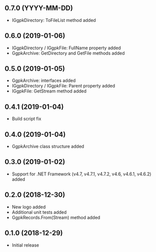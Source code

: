 ## 0.7.0 (YYYY-MM-DD)

- IGgpkDirectory: ToFileList method added

## 0.6.0 (2019-01-06)

- IGgpkDirectory / IGgpkFile: FullName property added
- GgpkArchive: GetDirectory and GetFile methods added

## 0.5.0 (2019-01-05)

- GgpkArchive: interfaces added
- IGgpkDirectory / IGgpkFile: Parent property added
- IGgpkFile: GetStream method added

## 0.4.1 (2019-01-04)

- Build script fix

## 0.4.0 (2019-01-04)

- GgpkArchive class structure added

## 0.3.0 (2019-01-02)

- Support for .NET Framework (v4.7, v4.7.1, v4.7.2, v4.6, v4.6.1, v4.6.2) added

## 0.2.0 (2018-12-30)

- New logo added
- Additional unit tests added
- GgpkRecords.From(Stream) method added

## 0.1.0 (2018-12-29)

- Initial release